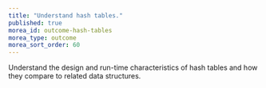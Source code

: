 ```yaml
---
title: "Understand hash tables."
published: true
morea_id: outcome-hash-tables
morea_type: outcome
morea_sort_order: 60
---
```


Understand the design and run-time characteristics of hash tables and how they compare to related data structures. 